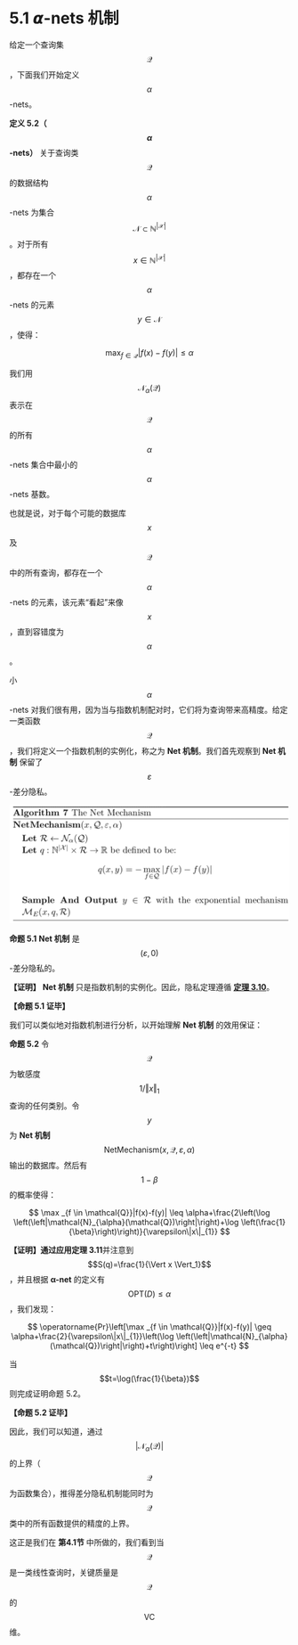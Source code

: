 # 5.1 𝞪-nets 机制

给定一个查询集 $$\mathcal{Q}$$，下面我们开始定义 $$\alpha$$-nets。

**定义 5.2（$$\alpha$$-nets）** 关于查询类 $$\mathcal{Q}$$ 的数据结构 $$\alpha$$-nets 为集合 $$\mathcal{N}\subset \mathbb{N}^{|\mathcal{X}|}$$。对于所有 $$x\in \mathbb{N}^{\mathcal{|X|}}$$，都存在一个 $$\alpha$$-nets 的元素 $$y\in \mathcal{N}$$，使得：

$$
\max_{f\in\mathcal{Q}}|f(x)-f(y)|\leq \alpha
$$

我们用 $$\mathcal{N}_\alpha(\mathcal{Q})$$ 表示在 $$\mathcal{Q}$$ 的所有 $$\alpha$$-nets 集合中最小的 $$\alpha$$-nets 基数。

也就是说，对于每个可能的数据库 $$x$$ 及 $$\mathcal{Q}$$ 中的所有查询，都存在一个 $$\alpha$$-nets 的元素，该元素“看起”来像 $$x$$，直到容错度为 $$\alpha$$。

小 $$\alpha$$-nets 对我们很有用，因为当与指数机制配对时，它们将为查询带来高精度。给定一类函数 $$\mathcal{Q}$$，我们将定义一个指数机制的实例化，称之为 **Net 机制**。我们首先观察到 **Net 机制** 保留了 $$\varepsilon$$-差分隐私。

![NetMachanism](/5-Generalizations/img/NetMachanism.png)

**命题 5.1** **Net 机制** 是 $$(\varepsilon,0)$$-差分隐私的。

**【证明】** **Net 机制** 只是指数机制的实例化。因此，隐私定理遵循 [**定理 3.10**](/3-Basic-Techniques-and-Composition-Theorems/The-exponential-mechanism.html)。

**【命题 5.1 证毕】**

我们可以类似地对指数机制进行分析，以开始理解 **Net 机制** 的效用保证：

**命题 5.2** 令 $$\mathcal{Q}$$ 为敏感度 $$1/\Vert x \Vert_1$$ 查询的任何类别。令 $$y$$ 为 **Net 机制** $$\text{NetMechanism}(x,\mathcal{Q},\varepsilon,\alpha)$$ 输出的数据库。然后有 $$1-\beta$$ 的概率使得：

$$
\max _{f \in \mathcal{Q}}|f(x)-f(y)| \leq \alpha+\frac{2\left(\log \left(\left|\mathcal{N}_{\alpha}(\mathcal{Q})\right|\right)+\log \left(\frac{1}{\beta}\right)\right)}{\varepsilon\|x\|_{1}}
$$

**【证明】**通过应用**定理 3.11**并注意到 $$S(q)=\frac{1}{\Vert x \Vert_1}$$，并且根据 **α-net** 的定义有 $$\text{OPT}(D)\leq \alpha$$，我们发现：

$$
\operatorname{Pr}\left[\max _{f \in \mathcal{Q}}|f(x)-f(y)| \geq \alpha+\frac{2}{\varepsilon\|x\|_{1}}\left(\log \left(\left|\mathcal{N}_{\alpha}(\mathcal{Q})\right|\right)+t\right)\right] \leq e^{-t}
$$

当 $$t=\log(\frac{1}{\beta})$$ 则完成证明命题 5.2。

**【命题 5.2 证毕】**

因此，我们可以知道，通过 $$\left|\mathcal{N}_{\alpha}(\mathcal{Q})\right|$$ 的上界（$$\mathcal{Q}$$ 为函数集合），推得差分隐私机制能同时为 $$\mathcal{Q}$$ 类中的所有函数提供的精度的上界。

这正是我们在 **第4.1节** 中所做的，我们看到当 $$\mathcal{Q}$$ 是一类线性查询时，关键质量是 $$\mathcal{Q}$$ 的 $$\text{VC}$$ 维。

